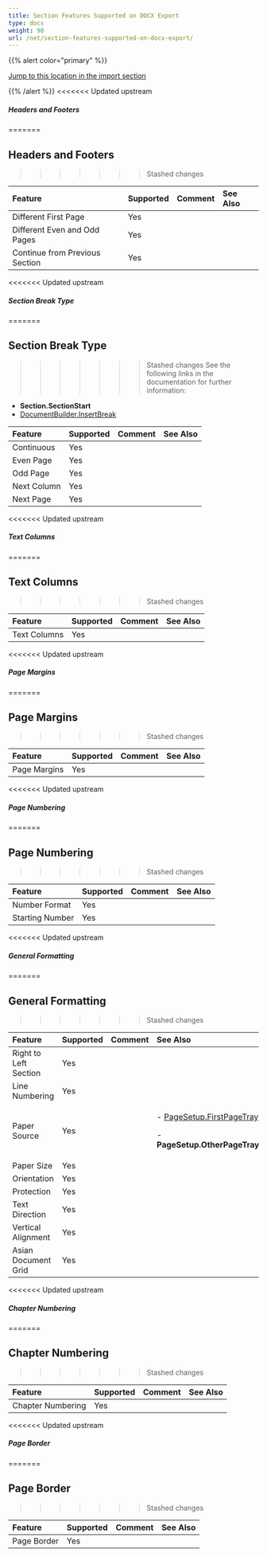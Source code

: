```yaml
---
title: Section Features Supported on DOCX Export
type: docs
weight: 90
url: /net/section-features-supported-on-docx-export/
---
```


{{% alert color="primary" %}} 

[Jump to this location in the import section](/words/net/section-features-supported-on-docx-import/)

{{% /alert %}} 
<<<<<<< Updated upstream

##### **Headers and Footers**
=======
## **Headers and Footers**
>>>>>>> Stashed changes

|**Feature**|**Supported**|**Comment**|**See Also**|
| :- | :- | :- | :- |
|Different First Page |Yes | | |
|Different Even and Odd Pages |Yes | | |
|Continue from Previous Section |Yes | | |
<<<<<<< Updated upstream

##### **Section Break Type**

=======
## **Section Break Type**
>>>>>>> Stashed changes
See the following links in the documentation for further information:

- **Section.SectionStart**
- [DocumentBuilder.InsertBreak](https://apireference.aspose.com/words/net/aspose.words/documentbuilder/methods/insertbreak)

|**Feature**|**Supported**|**Comment**|**See Also**|
| :- | :- | :- | :- |
|Continuous |Yes | | |
|Even Page |Yes | | |
|Odd Page |Yes | | |
|Next Column |Yes | | |
|Next Page |Yes | | |
<<<<<<< Updated upstream

##### **Text Columns**
=======
## **Text Columns**
>>>>>>> Stashed changes

|**Feature**|**Supported**|**Comment**|**See Also**|
| :- | :- | :- | :- |
|Text Columns |Yes | | |
<<<<<<< Updated upstream

##### **Page Margins**
=======
## **Page Margins**
>>>>>>> Stashed changes

|**Feature**|**Supported**|**Comment**|**See Also**|
| :- | :- | :- | :- |
|Page Margins |Yes | | |
<<<<<<< Updated upstream

##### **Page Numbering**
=======
## **Page Numbering**
>>>>>>> Stashed changes

|**Feature**|**Supported**|**Comment**|**See Also**|
| :- | :- | :- | :- |
|Number Format |Yes | | |
|Starting Number |Yes | | |
<<<<<<< Updated upstream

##### **General Formatting**
=======
## **General Formatting**
>>>>>>> Stashed changes

|**Feature**|**Supported**|**Comment**|**See Also**|
| :- | :- | :- | :- |
|Right to Left Section |Yes | | |
|Line Numbering |Yes | | |
|Paper Source |Yes | |<p>- [PageSetup.FirstPageTray](https://apireference.aspose.com/words/net/aspose.words/pagesetup/properties/firstpagetray) </p><p>- **PageSetup.OtherPageTray**</p>|
|Paper Size |Yes | | |
|Orientation |Yes | | |
|Protection |Yes | | |
|Text Direction |Yes | | |
|Vertical Alignment |Yes | | |
|Asian Document Grid |Yes | | |
<<<<<<< Updated upstream

##### **Chapter Numbering**
=======
## **Chapter Numbering**
>>>>>>> Stashed changes

|**Feature**|**Supported**|**Comment**|**See Also**|
| :- | :- | :- | :- |
|Chapter Numbering |Yes | | |
<<<<<<< Updated upstream

##### **Page Border**
=======
## **Page Border**
>>>>>>> Stashed changes

|**Feature**|**Supported**|**Comment**|**See Also**|
| :- | :- | :- | :- |
|Page Border |Yes | | |

